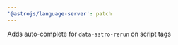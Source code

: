 ```yaml
---
'@astrojs/language-server': patch
---
```


Adds auto-complete for `data-astro-rerun` on script tags
